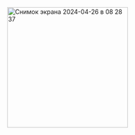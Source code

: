 
<img width="277" alt="Снимок экрана 2024-04-26 в 08 28 37" src="https://github.com/inzhu-ka/flutter_moipoezdki/assets/145310551/52731b01-f3b3-4599-81c1-db6dfa483770">
